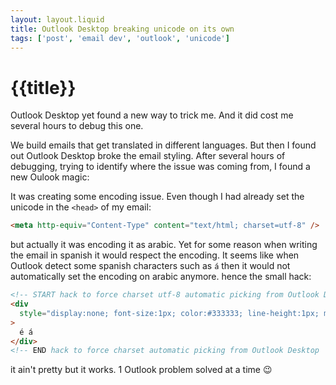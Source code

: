 ```yaml
---
layout: layout.liquid
title: Outlook Desktop breaking unicode on its own
tags: ['post', 'email dev', 'outlook', 'unicode']
---
```


# {{title}}

Outlook Desktop yet found a new way to trick me. And it did cost me several hours to debug this one.

We build emails that get translated in different languages. But then I found out Outlook Desktop broke the email styling.
After several hours of debugging, trying to identify where the issue was coming from, I found a new Oulook magic:

It was creating some encoding issue.
Even though I had already set the unicode in the `<head>` of my email:

```html
<meta http-equiv="Content-Type" content="text/html; charset=utf-8" />
```

but actually it was encoding it as arabic.
Yet for some reason when writing the email in spanish it would respect the encoding.
It seems like when Outlook detect some spanish characters such as `á` then it would not automatically set the encoding on arabic anymore.
hence the small hack:

```html
<!-- START hack to force charset utf-8 automatic picking from Outlook Desktop  -->
<div
  style="display:none; font-size:1px; color:#333333; line-height:1px; max-height:0px; max-width:0px; opacity:0; overflow:hidden;"
>
  é á
</div>
<!-- END hack to force charset automatic picking from Outlook Desktop  -->
```

it ain't pretty but it works. 1 Outlook problem solved at a time :wink:
